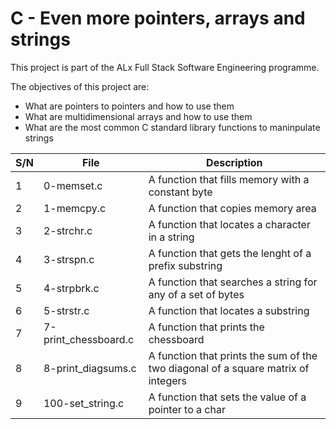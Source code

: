 # C - Even more pointers, arrays and strings

This project is part of the ALx Full Stack Software Engineering programme.

The objectives of this project are:
- What are pointers to pointers and how to use them
- What are multidimensional arrays and how to use them
- What are the most common C standard library functions to maninpulate strings

| S/N | File | Description |
| --- | ---- | ----------- |
| 1 | 0-memset.c | A function that fills memory with a constant byte |
| 2 | 1-memcpy.c | A function that copies memory area |
| 3 | 2-strchr.c | A function that locates a character in a string |
| 4 | 3-strspn.c | A function that gets the lenght of a prefix substring |
| 5 | 4-strpbrk.c | A function that searches a string for any of a set of bytes |
| 6 | 5-strstr.c | A function that locates a substring |
| 7 | 7-print_chessboard.c | A function that prints the chessboard |
| 8 | 8-print_diagsums.c | A function that prints the sum of the two diagonal of a square matrix of integers |
| 9 | 100-set_string.c | A function that sets the value of a pointer to a char |
